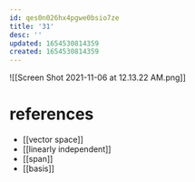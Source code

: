 ```yaml
---
id: qes0n026hx4pgwe0bsio7ze
title: '31'
desc: ''
updated: 1654530814359
created: 1654530814359
---
```

![[Screen Shot 2021-11-06 at 12.13.22 AM.png]]
 # references
 - [[vector space]]
 - [[linearly independent]]
 - [[span]]
 - [[basis]]
